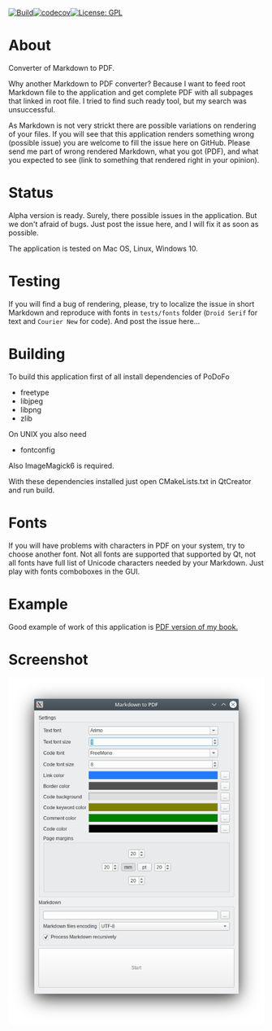
[![Build](https://github.com/igormironchik/md-pdf/workflows/build/badge.svg)](https://github.com/igormironchik/md-pdf/actions)[![codecov](https://codecov.io/gh/igormironchik/md-pdf/branch/master/graph/badge.svg?token=LA0S72FLL2)](https://codecov.io/gh/igormironchik/md-pdf)[![License: GPL](https://img.shields.io/badge/license-GPL-blue)](https://opensource.org/licenses/GPL-3.0)

# About

Converter of Markdown to PDF.

Why another Markdown to PDF converter?
Because I want to feed root Markdown file to the application and get
complete PDF with all subpages that linked in root file. I tried to find
such ready tool, but my search was unsuccessful.

As Markdown is not very strickt there are possible variations on rendering
of your files. If you will see that this application renders something wrong
(possible issue) you are welcome to fill the issue here on GitHub.
Please send me part of wrong rendered Markdown, what you got (PDF),
and what you expected to see (link to something that rendered right in
your opinion).

# Status

Alpha version is ready. Surely, there possible issues in the application.
But we don't afraid of bugs. Just post the issue here, and I will fix it
as soon as possible.

The application is tested on Mac OS, Linux, Windows 10.

# Testing

If you will find a bug of rendering, please, try to localize the issue in
short Markdown and reproduce with fonts in `tests/fonts` folder (`Droid Serif` for text
and `Courier New` for code). And post the issue here...

# Building

To build this application first of all install dependencies of PoDoFo

* freetype
* libjpeg
* libpng
* zlib

On UNIX you also need

* fontconfig

Also ImageMagick6 is required.

With these dependencies installed just open CMakeLists.txt in QtCreator and run build.

# Fonts

If you will have problems with characters in PDF on your system, try to choose another
font. Not all fonts are supported that supported by Qt, not all fonts have full list
of Unicode characters needed by your Markdown. Just play with fonts comboboxes in the GUI.

# Example

Good example of work of this application is
[PDF version of my book.](https://github.com/igormironchik/qt-widgets-on-real-example/blob/master/pdf/The%20book%20about%20real%20examples%20of%20Qt%20Widgets%20usage.pdf)

# Screenshot

![](mdpdf.png)
